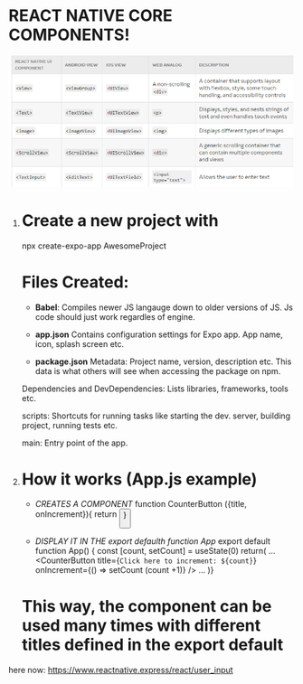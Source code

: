 # REACT NATIVE CORE COMPONENTS!
![Alt text](image.png)

1. # Create a new project with

    npx create-expo-app AwesomeProject

    # Files Created:

    - **Babel**: Compiles newer JS langauge down to older versions of JS.
      Js code should just work regardles of engine.

    - **app.json**
    Contains configuration settings for Expo app. App name, icon, splash screen etc.

    - **package.json**
    Metadata: Project name, version, description etc. This data is what others will see when accessing the package on npm.

    Dependencies and DevDependencies: Lists libraries, frameworks, tools etc.

    scripts: Shortcuts for running tasks like starting the dev. server, building project, running tests etc.

    main: Entry point of the app.


2. # How it works (App.js example)

    - *CREATES A COMPONENT*
    function CounterButton ({title, onIncrement}){
        return <Button title={title} onPress={onIncrement}/>
    }

    - *DISPLAY IT IN THE export defaulth function App*
    export default function App() {
    const [count, setCount] = useState(0)
    return(
        <View>
        ...
        <CounterButton title={`Click here to increment: ${count}`}
        onIncrement={() => setCount (count +1)} />
        ...
        </View>
    )}
    # This way, the component can be used many times with different titles defined in the export default





here now: 
https://www.reactnative.express/react/user_input

